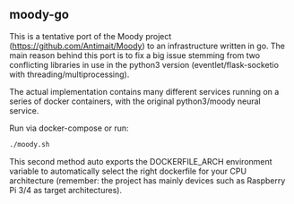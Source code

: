 ## **moody-go**
This is a tentative port of the Moody project (https://github.com/Antimait/Moody) to an infrastructure written in go.
The main reason behind this port is to fix a big issue stemming from two conflicting libraries in use in the python3 
version (eventlet/flask-socketio with threading/multiprocessing).

The actual implementation contains many different services running on a series of docker containers, with the original 
python3/moody neural service.

Run via docker-compose or run:
```bash
./moody.sh
```

This second method auto exports the DOCKERFILE_ARCH environment variable to automatically select the right dockerfile 
for your CPU architecture (remember: the project has mainly devices such as Raspberry Pi 3/4 as target architectures).